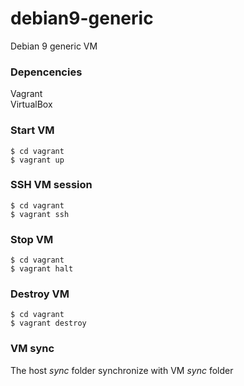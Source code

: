 # debian9-generic
Debian 9 generic VM

### Depencencies
Vagrant<br>
VirtualBox

### Start VM
```
$ cd vagrant
$ vagrant up 
```
###  SSH VM session 
```
$ cd vagrant
$ vagrant ssh 
```

### Stop VM
```
$ cd vagrant
$ vagrant halt
```

### Destroy VM
```
$ cd vagrant
$ vagrant destroy
```

### VM sync 
The host *sync* folder synchronize with VM *sync* folder
